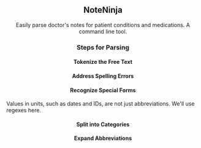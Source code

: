 <p align="center">
  <h2 align="center">NoteNinja</h3>

  <p align="center">
     Easily parse doctor's notes for patient conditions and medications. A command line tool.
    <br>
  <h3 align="center">Steps for Parsing</h3>
  <h4 align="center">Tokenize the Free Text</h4>
    <h4 align="center">Address Spelling Errors</h4>
  <h4 align="center">Recognize Special Forms</h4>
  <p align "center"> Values in units, such as dates and IDs, are not just abbreviations. We'll use regexes here.</p>
  <h4 align="center">Split into Categories</h4>
  <h4 align="center">Expand Abbreviations</h4>
  </p>
</p>
